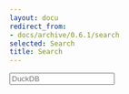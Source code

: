 ```yaml
---
layout: docu
redirect_from:
- docs/archive/0.6.1/search
selected: Search
title: Search
---
```


<link rel="stylesheet" href="{{ site.baseurl }}/css/search.css">

<div id="main_content_wrap">
<form autocomplete="off">
<div class="autocomplete" style="width:300px;">
<input id="q" type="text" name="q" placeholder="DuckDB">
</div>
</form>
</div>

<div id="search_results"></div>

<script>
const documents = {{ site.data.search_data.data | jsonify }}.map((item, id) => ({id, ...item}));
</script>
<script src="{{ site.baseurl }}/js/minisearch.js"></script>
<script src="{{ site.baseurl }}/js/search.js"></script>